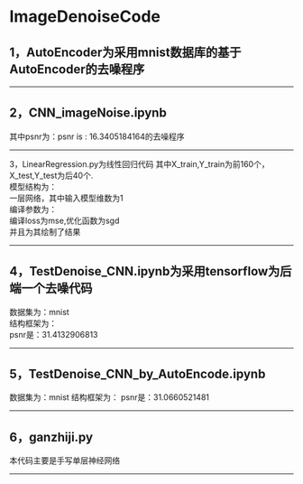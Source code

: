 # ImageDenoiseCode
## 1，AutoEncoder为采用mnist数据库的基于AutoEncoder的去噪程序

----------------------------------------------------------------------------------------------------------------------------

## 2，CNN_imageNoise.ipynb  
其中psnr为：psnr is : 16.3405184164的去噪程序

----------------------------------------------------------------------------------------------------------------------------
3，LinearRegression.py为线性回归代码
其中X_train,Y_train为前160个，X_test,Y_test为后40个.  
模型结构为：  
一层网络，其中输入模型维数为1  
编译参数为：  
编译loss为mse,优化函数为sgd  
并且为其绘制了结果  

----------------------------------------------------------------------------------------------------------------------------
## 4，TestDenoise_CNN.ipynb为采用tensorflow为后端一个去噪代码  
数据集为：mnist  
结构框架为：  
psnr是：31.4132906813  

----------------------------------------------------------------------------------------------------------------------------
## 5，TestDenoise_CNN_by_AutoEncode.ipynb
数据集为：mnist
结构框架为：
psnr是：31.0660521481

----------------------------------------------------------------------------------------------------------------------------
## 6，ganzhiji.py
本代码主要是手写单层神经网络

----------------------------------------------------------------------------------------------------------------------------



